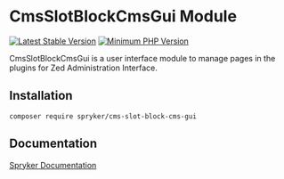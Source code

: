 # CmsSlotBlockCmsGui Module
[![Latest Stable Version](https://poser.pugx.org/spryker/cms-slot-block-cms-gui/v/stable.svg)](https://packagist.org/packages/spryker/cms-slot-block-cms-gui)
[![Minimum PHP Version](https://img.shields.io/badge/php-%3E%3D%207.4-8892BF.svg)](https://php.net/)

CmsSlotBlockCmsGui is a user interface module to manage pages in the plugins for Zed Administration Interface.

## Installation

```
composer require spryker/cms-slot-block-cms-gui
```

## Documentation

[Spryker Documentation](https://academy.spryker.com/developing_with_spryker/module_guide/modules.html)
